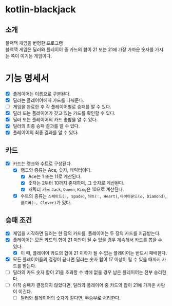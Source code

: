 # kotlin-blackjack

## 소개

블랙잭 게임을 변형한 프로그램  
블랙잭 게임은 딜러와 플레이어 중 카드의 합이 21 또는 21에 가장 가까운 숫자를 가지는 쪽이 이기는 게임이다.

# 기능 명세서

- [x] 플레이어는 이름으로 구분된다.
- [x] 딜러는 플레이어에게 카드를 나눠준다.
- [ ] 게임을 완료한 후 각 플레이어별로 승패를 알 수 있다.
- [x] 딜러 또는 플레이어가 갖고 있는 카드를 확인할 수 있다.
- [x] 딜러 또는 플레이어의 카드 총합을 알 수 있다.
- [x] 딜러의 최종 승패 결과를 알 수 있다.
- [x] 플레이어의 최종 결과를 알 수 있다.

## 카드

- [x] 카드는 랭크와 수트로 구성된다.
    - [x] 랭크의 종류는 Ace, 숫자, 캐릭터이다.
        - [x] Ace는 1 또는 11로 계산된다.
        - [x] 숫자는 2부터 10까지 존재하며, 그 숫자로 계산된다.
        - [x] 캐릭터 카드 `Jack`, `Queen`, `King`은 10으로 계산된다.
    - [x] 수트의 종류는 `스페이드(♤, Spade)`, `하트(♡, Heart)`, `다이아몬드(◇, Diamond)`, `클로버(♧, Clover)`가 있다.

## 승패 조건

- [x] 게임을 시작하면 딜러는 한 장의 카드를, 플레이어는 두 장의 카드를 지급받는다.
- [x] 플레이어는 모든 카드의 합이 21 미만이 될 수 있을 경우 계속해서 카드를 뽑을 수 있다.
    - [x] 이 때, 플레이어 카드의 합이 21 이하가 될 수 없는 플레이어는 반드시 패배한다.
- [x] 모든 플레이어들의 결정이 끝나면 딜러는 숫자 합이 17 이상이 될 수 있을 때까지 카드를 받는다.
- [ ] 딜러의 카드 숫자 합이 21을 초과할 수 밖에 없을 경우 남은 플레이어는 전부 승리한다.
- [ ] 아직 승패가 결정되지 않았다면, 딜러와 플레이어 중 카드의 합이 21에 가까운 사람이 이긴다.
    - [ ] 딜러와 플레이어의 숫자가 같다면, 무승부로 처리한다.
